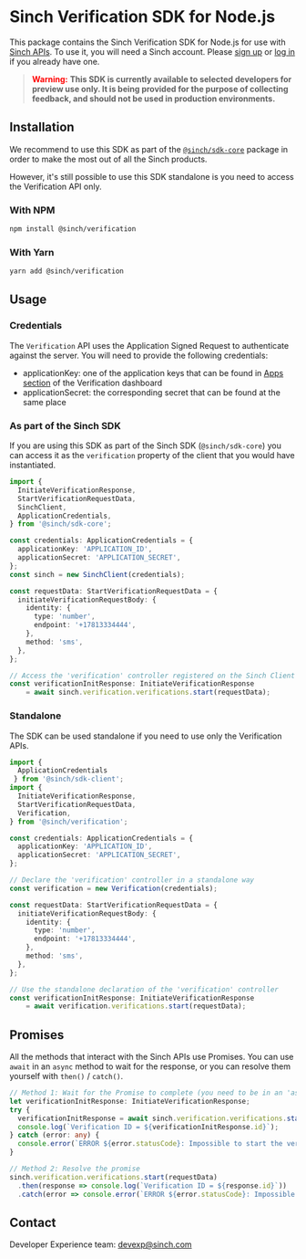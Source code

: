 # Sinch Verification SDK for Node.js

This package contains the Sinch Verification SDK for Node.js for use with [Sinch APIs](https://developers.sinch.com/). To use it, you will need a Sinch account. Please [sign up](https://dashboard.sinch.com/signup) or [log in](https://dashboard.sinch.com/login) if you already have one.

> <span style="color:red; font-weight:bold">Warning:</span>
> **This SDK is currently available to selected developers for preview use only. It is being provided for the purpose of collecting feedback, and should not be used in production environments.**

## Installation

We recommend to use this SDK as part of the [`@sinch/sdk-core`](../../packages/sdk-core) package in order to make the most out of all the Sinch products.

However, it's still possible to use this SDK standalone is you need to access the Verification API only.

### With NPM

```bash
npm install @sinch/verification
```

### With Yarn

```bash
yarn add @sinch/verification
```

## Usage

### Credentials

The `Verification` API uses the Application Signed Request to authenticate against the server. You will need to provide the following credentials:
- applicationKey: one of the application keys that can be found in [Apps section](https://dashboard.sinch.com/verification/apps) of the Verification dashboard
- applicationSecret: the corresponding secret that can be found at the same place

### As part of the Sinch SDK

If you are using this SDK as part of the Sinch SDK (`@sinch/sdk-core`) you can access it as the `verification` property of the client that you would have instantiated.

```typescript
import { 
  InitiateVerificationResponse,
  StartVerificationRequestData,
  SinchClient,
  ApplicationCredentials,
} from '@sinch/sdk-core';

const credentials: ApplicationCredentials = {
  applicationKey: 'APPLICATION_ID',
  applicationSecret: 'APPLICATION_SECRET',
};
const sinch = new SinchClient(credentials);

const requestData: StartVerificationRequestData = {
  initiateVerificationRequestBody: {
    identity: {
      type: 'number',
      endpoint: '+17813334444',
    },
    method: 'sms',
  },
};

// Access the 'verification' controller registered on the Sinch Client
const verificationInitResponse: InitiateVerificationResponse 
    = await sinch.verification.verifications.start(requestData);
```

### Standalone

The SDK can be used standalone if you need to use only the Verification APIs.

```typescript
import {
  ApplicationCredentials
 } from '@sinch/sdk-client';
import { 
  InitiateVerificationResponse,
  StartVerificationRequestData,
  Verification,
} from '@sinch/verification';

const credentials: ApplicationCredentials = {
  applicationKey: 'APPLICATION_ID',
  applicationSecret: 'APPLICATION_SECRET',
};

// Declare the 'verification' controller in a standalone way
const verification = new Verification(credentials);

const requestData: StartVerificationRequestData = {
  initiateVerificationRequestBody: {
    identity: {
      type: 'number',
      endpoint: '+17813334444',
    },
    method: 'sms',
  },
};

// Use the standalone declaration of the 'verification' controller
const verificationInitResponse: InitiateVerificationResponse 
    = await verification.verifications.start(requestData);
```

## Promises

All the methods that interact with the Sinch APIs use Promises. You can use `await` in an `async` method to wait for the response, or you can resolve them yourself with `then()` / `catch()`.

```typescript
// Method 1: Wait for the Promise to complete (you need to be in an 'async' method)
let verificationInitResponse: InitiateVerificationResponse;
try {
  verificationInitResponse = await sinch.verification.verifications.start(requestData);
  console.log(`Verification ID = ${verificationInitResponse.id}`);
} catch (error: any) {
  console.error(`ERROR ${error.statusCode}: Impossible to start the verification for the number ${requestData.initiateVerificationRequestBody.identity.endpoint}`);
}

// Method 2: Resolve the promise
sinch.verification.verifications.start(requestData)
  .then(response => console.log(`Verification ID = ${response.id}`))
  .catch(error => console.error(`ERROR ${error.statusCode}: Impossible to start the verification for the number ${requestData.initiateVerificationRequestBody.identity.endpoint}`));
```

## Contact
Developer Experience team: [devexp@sinch.com](mailto:devexp@sinch.com)
